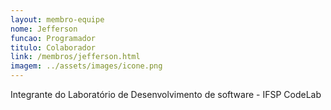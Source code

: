 ```yaml
---
layout: membro-equipe
nome: Jefferson
funcao: Programador
titulo: Colaborador
link: /membros/jefferson.html
imagem: ../assets/images/icone.png
---
```

Integrante do Laboratório de Desenvolvimento de software - IFSP CodeLab